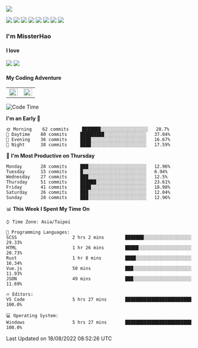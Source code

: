 ![](https://komarev.com/ghpvc/?username=MissterHao&color=ff69b4)

[![](https://img.shields.io/badge/Amazon%20AWS-%23232F3E?logo=amazon-aws&logoColor=white&style=for-the-badge)](https://aws.amazon.com/)
[![](https://img.shields.io/badge/Python-3776AB?style=for-the-badge&logo=python&logoColor=white)](https://www.djangoproject.com/)
[![](https://img.shields.io/badge/Django-092E20?style=for-the-badge&logo=django&logoColor=white)](https://www.python.org/)
[![](https://img.shields.io/badge/Flask-000000?style=for-the-badge&logo=flask&logoColor=white)](https://flask.palletsprojects.com/en/2.1.x/)
[![](https://img.shields.io/badge/go-%2300ADD8.svg?&style=for-the-badge&logo=go&logoColor=white)](https://golang.org/)
[![](https://img.shields.io/badge/javascript-%23F7DF1E.svg?&style=for-the-badge&logo=javascript&logoColor=black)](https://www.javascript.com/)
[![](https://img.shields.io/badge/mysql-%234479A1.svg?&style=for-the-badge&logo=mysql&logoColor=white)](https://www.mysql.com/)
[![](https://img.shields.io/badge/docker-%232496ED.svg?&style=for-the-badge&logo=docker&logoColor=white)](https://www.docker.com/)

### I'm MissterHao

#### I love  
![](https://img.shields.io/badge/Netflix-E50914?style=for-the-badge&logo=netflix&logoColor=white)
![](https://img.shields.io/badge/YouTube-FF0000?style=for-the-badge&logo=youtube&logoColor=white)

#### My Coding Adventure
<!-- Readme stats -->
<!-- https://github.com/anuraghazra/github-readme-stats -->
<table>
<tr>
    <td valign="top" width="50%">
    <img src="https://github-readme-stats.vercel.app/api?username=MissterHao&hide_border=true&show_icons=true&locale=en" align="left" style="width: 100%" />
    </td>
    <td valign="top" width="50%">
    <img src="https://github-readme-stats.vercel.app/api/top-langs?username=MissterHao&hide_border=true&show_icons=true&locale=en&layout=compact" align="left" style="width: 100%" />
    </td>
</tr>
</table>  


<!--START_SECTION:waka-->
![Code Time](http://img.shields.io/badge/Code%20Time-481%20hrs%2015%20mins-blue)

**I'm an Early 🐤** 

```text
🌞 Morning    62 commits     ███████░░░░░░░░░░░░░░░░░░   28.7% 
🌆 Daytime    80 commits     █████████░░░░░░░░░░░░░░░░   37.04% 
🌃 Evening    36 commits     ████░░░░░░░░░░░░░░░░░░░░░   16.67% 
🌙 Night      38 commits     ████░░░░░░░░░░░░░░░░░░░░░   17.59%

```
📅 **I'm Most Productive on Thursday** 

```text
Monday       28 commits     ███░░░░░░░░░░░░░░░░░░░░░░   12.96% 
Tuesday      15 commits     █░░░░░░░░░░░░░░░░░░░░░░░░   6.94% 
Wednesday    27 commits     ███░░░░░░░░░░░░░░░░░░░░░░   12.5% 
Thursday     51 commits     ██████░░░░░░░░░░░░░░░░░░░   23.61% 
Friday       41 commits     ████░░░░░░░░░░░░░░░░░░░░░   18.98% 
Saturday     26 commits     ███░░░░░░░░░░░░░░░░░░░░░░   12.04% 
Sunday       28 commits     ███░░░░░░░░░░░░░░░░░░░░░░   12.96%

```


📊 **This Week I Spent My Time On** 

```text
⌚︎ Time Zone: Asia/Taipei

💬 Programming Languages: 
SCSS                     2 hrs 2 mins        ███████░░░░░░░░░░░░░░░░░░   29.33% 
HTML                     1 hr 26 mins        █████░░░░░░░░░░░░░░░░░░░░   20.73% 
Rust                     1 hr 8 mins         ████░░░░░░░░░░░░░░░░░░░░░   16.34% 
Vue.js                   50 mins             ███░░░░░░░░░░░░░░░░░░░░░░   11.93% 
JSON                     49 mins             ███░░░░░░░░░░░░░░░░░░░░░░   11.69%

🔥 Editors: 
VS Code                  5 hrs 27 mins       █████████████████████████   100.0%

💻 Operating System: 
Windows                  5 hrs 27 mins       █████████████████████████   100.0%

```


 Last Updated on 18/08/2022 08:52:26 UTC
<!--END_SECTION:waka-->

<!--
**MissterHao/MissterHao** is a ✨ _special_ ✨ repository because its `README.md` (this file) appears on your GitHub profile.

Here are some ideas to get you started:

- 🔭 I’m currently working on ...
- 🌱 I’m currently learning ...
- 👯 I’m looking to collaborate on ...
- 🤔 I’m looking for help with ...
- 💬 Ask me about ...
- 📫 How to reach me: ...
- 😄 Pronouns: ...
- ⚡ Fun fact: ...
-->
